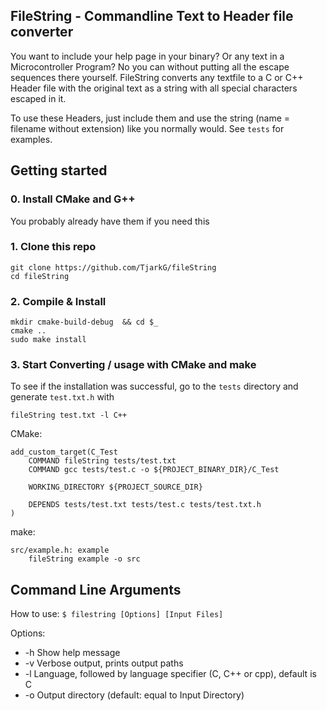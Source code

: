 ## FileString - Commandline Text to Header file converter

You want to include your help page in your binary? 
Or any text in a Microcontroller Program? 
No you can without putting all the escape sequences there yourself.
FileString converts any textfile to a C or C++ Header file with the original text as a
string with all special characters escaped in it.

To use these Headers, just include them and use the string 
(name = filename without extension) like you normally would. See `tests` for examples.

## Getting started

### 0. Install CMake and G++

You probably already have them if you need this

### 1. Clone this repo

    git clone https://github.com/TjarkG/fileString
    cd fileString

### 2. Compile & Install

    mkdir cmake-build-debug  && cd $_
    cmake ..
    sudo make install

### 3. Start Converting / usage with CMake and make

To see if the installation was successful, 
go to the `tests` directory and generate `test.txt.h` with

    fileString test.txt -l C++

CMake:

    add_custom_target(C_Test
        COMMAND fileString tests/test.txt
        COMMAND gcc tests/test.c -o ${PROJECT_BINARY_DIR}/C_Test
    
        WORKING_DIRECTORY ${PROJECT_SOURCE_DIR}
    
        DEPENDS tests/test.txt tests/test.c tests/test.txt.h
    )

make:

    src/example.h: example
        fileString example -o src

## Command Line Arguments
How to use: `$ filestring [Options] [Input Files]`

Options:
- -h Show help message
- -v Verbose output, prints output paths
- -l Language, followed by language specifier (C, C++ or cpp), default is C
- -o Output directory (default: equal to Input Directory)
